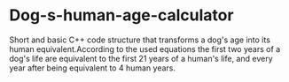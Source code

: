# Dog-s-human-age-calculator
Short and basic C++ code structure that transforms a dog's age into its human equivalent.According to the used equations the first two years of a dog's life  are equivalent to the first 21 years of a human's life, and every year after being equivalent to 4 human years.
